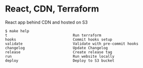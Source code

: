 # React, CDN, Terraform

React app behind CDN and hosted on S3

<!-- START makefile-doc -->
```
$ make help 
t                              Run terraform
hooks                          Commit hooks setup
validate                       Validate with pre-commit hooks
changelog                      Update Changelog
release                        Create release tag
run                            Run website locally
deploy                         Deploy to S3 bucket 
```
<!-- END makefile-doc -->